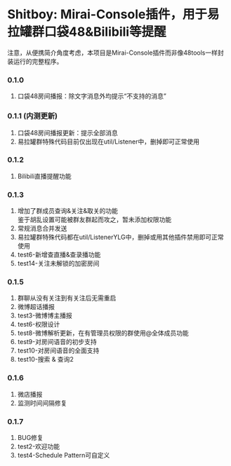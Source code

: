 # Shitboy: Mirai-Console插件，用于易拉罐群口袋48&Bilibili等提醒

注意，从便携简介角度考虑，本项目是Mirai-Console插件而非像48tools一样封装运行的完整程序。

### 0.1.0

1. 口袋48房间播报：除文字消息外均提示“不支持的消息”

### 0.1.1 (内测更新)

1. 口袋48房间播报更新：提示全部消息
2. 易拉罐群特殊代码目前仅出现在util/Listener中，删掉即可正常使用

### 0.1.2

1. Bilibili直播提醒功能

### 0.1.3

1. 增加了群成员查询&关注&取关的功能<br>鉴于胡乱设置可能被群友群起而攻之，暂未添加权限功能
2. 常规消息合并发送
3. 易拉罐群特殊代码都在util/ListenerYLG中，删掉或用其他插件禁用即可正常使用
4. test6-新增查直播&查录播功能
5. test14-关注未解锁的加密房间

### 0.1.5

1. 群聊从没有关注到有关注后无需重启
2. 微博超话播报
3. test3-微博博主播报
4. test6-权限设计
5. test8-微博解析更新，在有管理员权限的群使用@全体成员功能
6. test9-对房间语音的初步支持
7. test10-对房间语音的全面支持
8. test10-搜索 & 查询2

### 0.1.6

1. 微店播报
2. 监测时间间隔修复

### 0.1.7

1. BUG修复
2. test2-欢迎功能
3. test4-Schedule Pattern可自定义